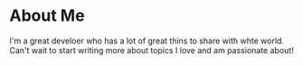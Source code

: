 # About Me

I'm a great develoer who has a lot of great thins to share with whte world. Can't wait to start writing more about topics I love and am passionate about!
